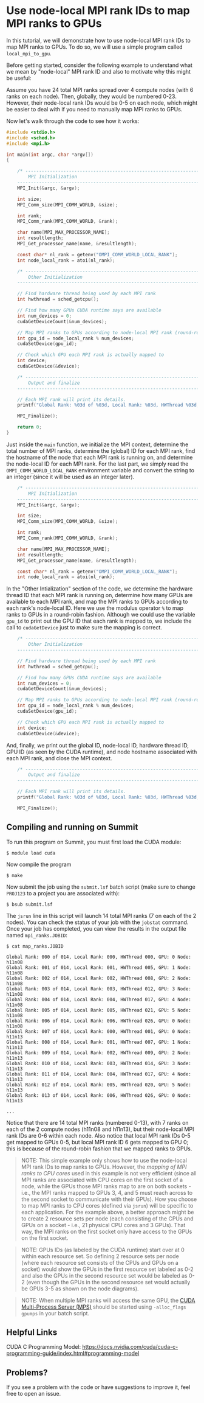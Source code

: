 # Use node-local MPI rank IDs to map MPI ranks to GPUs

In this tutorial, we will demonstrate how to use node-local MPI rank IDs to map MPI ranks to GPUs. To do so, we will use a simple program called `local_mpi_to_gpu`. 

Before getting started, consider the following example to understand what we mean by "node-local" MPI rank ID and also to motivate why this might be useful:

Assume you have 24 total MPI ranks spread over 4 compute nodes (with 6 ranks on each node). Then, globally, they would be numbered 0-23. However, their node-local rank IDs would be 0-5 on each node, which might be easier to deal with if you need to manually map MPI ranks to GPUs.

Now let's walk through the code to see how it works:

```c
#include <stdio.h>
#include <sched.h>
#include <mpi.h>

int main(int argc, char *argv[])
{

    /* -------------------------------------------------------------------------------------------
        MPI Initialization 
    --------------------------------------------------------------------------------------------*/
    MPI_Init(&argc, &argv);

    int size;
    MPI_Comm_size(MPI_COMM_WORLD, &size);

    int rank;
    MPI_Comm_rank(MPI_COMM_WORLD, &rank);

    char name[MPI_MAX_PROCESSOR_NAME];
    int resultlength;
    MPI_Get_processor_name(name, &resultlength);

    const char* nl_rank = getenv("OMPI_COMM_WORLD_LOCAL_RANK");
    int node_local_rank = atoi(nl_rank);

    /* -------------------------------------------------------------------------------------------
        Other Initialization 
    --------------------------------------------------------------------------------------------*/

    // Find hardware thread being used by each MPI rank
    int hwthread = sched_getcpu();

    // Find how many GPUs CUDA runtime says are available
    int num_devices = 0;
    cudaGetDeviceCount(&num_devices);

    // Map MPI ranks to GPUs according to node-local MPI rank (round-robin)
    int gpu_id = node_local_rank % num_devices;
    cudaSetDevice(gpu_id);

    // Check which GPU each MPI rank is actually mapped to
    int device;
    cudaGetDevice(&device);

    /* -------------------------------------------------------------------------------------------
        Output and finalize
    --------------------------------------------------------------------------------------------*/

    // Each MPI rank will print its details.
    printf("Global Rank: %03d of %03d, Local Rank: %03d, HWThread %03d, GPU: %01d Node: %s\n", rank, size, node_local_rank, hwthread, device, name);

    MPI_Finalize();

    return 0;
}
```

Just inside the `main` function, we initialize the MPI context, determine the total number of MPI ranks, determine the (global) ID for each MPI rank, find the hostname of the node that each MPI rank is running on, and determine the node-local ID for each MPI rank. For the last part, we simply read the `OMPI_COMM_WORLD_LOCAL_RANK` environment variable and convert the string to an integer (since it will be used as an integer later). 

```c
    /* -------------------------------------------------------------------------------------------
        MPI Initialization 
    --------------------------------------------------------------------------------------------*/
    MPI_Init(&argc, &argv);

    int size;
    MPI_Comm_size(MPI_COMM_WORLD, &size);

    int rank;
    MPI_Comm_rank(MPI_COMM_WORLD, &rank);

    char name[MPI_MAX_PROCESSOR_NAME];
    int resultlength;
    MPI_Get_processor_name(name, &resultlength);

    const char* nl_rank = getenv("OMPI_COMM_WORLD_LOCAL_RANK");
    int node_local_rank = atoi(nl_rank);
```

In the "Other Intialization" section of the code, we determine the hardware thread ID that each MPI rank is running on, determine how many GPUs are available to each MPI rank, and map the MPI ranks to GPUs according to each rank's node-local ID. Here we use the modulus operator `%` to map ranks to GPUs in a round-robin fashion. Although we could use the variable `gpu_id` to print out the GPU ID that each rank is mapped to, we include the call to `cudaGetDevice` just to make sure the mapping is correct.

```c
    /* -------------------------------------------------------------------------------------------
        Other Initialization 
    --------------------------------------------------------------------------------------------*/

    // Find hardware thread being used by each MPI rank
    int hwthread = sched_getcpu();

    // Find how many GPUs CUDA runtime says are available
    int num_devices = 0;
    cudaGetDeviceCount(&num_devices);

    // Map MPI ranks to GPUs according to node-local MPI rank (round-robin)
    int gpu_id = node_local_rank % num_devices;
    cudaSetDevice(gpu_id);

    // Check which GPU each MPI rank is actually mapped to
    int device;
    cudaGetDevice(&device);
```

And, finally, we print out the global ID, node-local ID, hardware thread ID, GPU ID (as seen by the CUDA runtime), and node hostname  associated with each MPI rank, and close the MPI context.

```c
    /* -------------------------------------------------------------------------------------------
        Output and finalize
    --------------------------------------------------------------------------------------------*/

    // Each MPI rank will print its details.
    printf("Global Rank: %03d of %03d, Local Rank: %03d, HWThread %03d, GPU: %01d Node: %s\n", rank, size, node_local_rank, hwthread, device, name);

    MPI_Finalize();
```

## Compiling and running on Summit
To run this program on Summit, you must first load the CUDA module:

```
$ module load cuda
```

Now compile the program

```
$ make
```

Now submit the job using the `submit.lsf` batch script (make sure to change `PROJ123` to a project you are associated with):

```
$ bsub submit.lsf
```

The `jsrun` line in this script will launch 14 total MPI ranks (7 on each of the 2 nodes). You can check the status of your job with the `jobstat` command. Once your job has completed, you can view the results in the output file named `mpi_ranks.JOBID`:

```
$ cat map_ranks.JOBID

Global Rank: 000 of 014, Local Rank: 000, HWThread 000, GPU: 0 Node: h11n08
Global Rank: 001 of 014, Local Rank: 001, HWThread 005, GPU: 1 Node: h11n08
Global Rank: 002 of 014, Local Rank: 002, HWThread 008, GPU: 2 Node: h11n08
Global Rank: 003 of 014, Local Rank: 003, HWThread 012, GPU: 3 Node: h11n08
Global Rank: 004 of 014, Local Rank: 004, HWThread 017, GPU: 4 Node: h11n08
Global Rank: 005 of 014, Local Rank: 005, HWThread 021, GPU: 5 Node: h11n08
Global Rank: 006 of 014, Local Rank: 006, HWThread 026, GPU: 0 Node: h11n08
Global Rank: 007 of 014, Local Rank: 000, HWThread 001, GPU: 0 Node: h11n13
Global Rank: 008 of 014, Local Rank: 001, HWThread 007, GPU: 1 Node: h11n13
Global Rank: 009 of 014, Local Rank: 002, HWThread 009, GPU: 2 Node: h11n13
Global Rank: 010 of 014, Local Rank: 003, HWThread 014, GPU: 3 Node: h11n13
Global Rank: 011 of 014, Local Rank: 004, HWThread 017, GPU: 4 Node: h11n13
Global Rank: 012 of 014, Local Rank: 005, HWThread 020, GPU: 5 Node: h11n13
Global Rank: 013 of 014, Local Rank: 006, HWThread 026, GPU: 0 Node: h11n13

...

```

Notice that there are 14 total MPI ranks (numbered 0-13), with 7 ranks on each of the 2 compute nodes (h11n08 and h11n13), but their node-local MPI rank IDs are 0-6 within each node. Also notice that local MPI rank IDs 0-5 get mapped to GPUs 0-5, but local MPI rank ID 6 gets mapped to GPU 0; this is because of the round-robin fashion that we mapped ranks to GPUs. 

>NOTE: This simple example only shows how to use the node-local MPI rank IDs to map ranks to GPUs. However, the *mapping of MPI ranks to CPU cores* used in this example is not very efficient (since all MPI ranks are associated with CPU cores on the first socket of a node, while the GPUs those MPI ranks map to are on both sockets - i.e., the MPI ranks mapped to GPUs 3, 4, and 5 must reach across to the second socket to communicate with their GPUs). How you choose to map MPI ranks to CPU cores (defined via `jsrun`) will be specific to each application. For the example above, a better approach might be to create 2 resource sets per node (each consisting of the CPUs and GPUs on a socket - i.e., 21 physical CPU cores and 3 GPUs). That way, the MPI ranks on the first socket only have access to the GPUs on the first socket.

>NOTE: GPUs IDs (as labeled by the CUDA runtime) start over at 0 within each resource set. So defining 2 resource sets per node (where each resource set consists of the CPUs and GPUs on a socket) would show the GPUs in the first resource set labeled as 0-2 and also the GPUs in the second resource set would be labeled as 0-2 (even though the GPUs in the second resource set would actually be GPUs 3-5 as shown on the node diagrams).

>NOTE: When multiple MPI ranks will access the same GPU, the <a href="https://www.olcf.ornl.gov/for-users/system-user-guides/summit/summit-user-guide/#volta-multi-process-service">CUDA Multi-Process Server (MPS)</a> should be started using `-alloc_flags gpumps` in your batch script.

## Helpful Links

CUDA C Programming Model: <a href="https://docs.nvidia.com/cuda/cuda-c-programming-guide/index.html#programming-model">https://docs.nvidia.com/cuda/cuda-c-programming-guide/index.html#programming-model</a>

## Problems?
If you see a problem with the code or have suggestions to improve it, feel free to open an issue.


